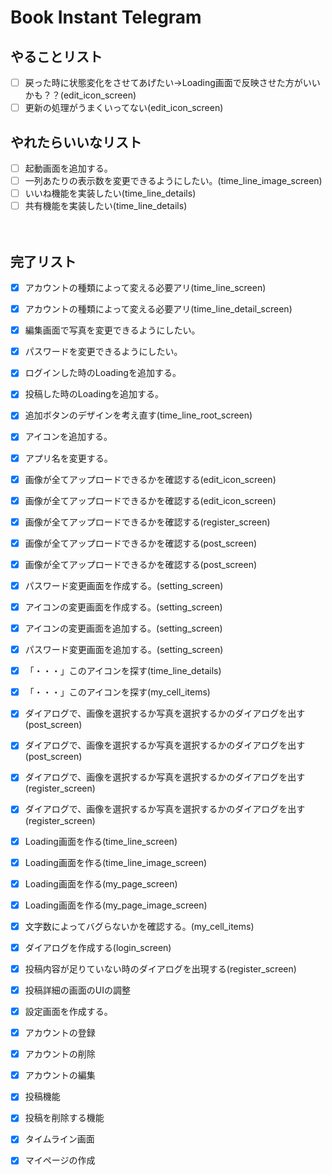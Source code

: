 # Book Instant Telegram

## やることリスト

- [ ] 戻った時に状態変化をさせてあげたい→Loading画面で反映させた方がいいかも？？(edit_icon_screen)
- [ ] 更新の処理がうまくいってない(edit_icon_screen)

## やれたらいいなリスト

- [ ] 起動画面を追加する。
- [ ] 一列あたりの表示数を変更できるようにしたい。(time_line_image_screen)
- [ ] いいね機能を実装したい(time_line_details)
- [ ] 共有機能を実装したい(time_line_details)

　
## 完了リスト
- [x] アカウントの種類によって変える必要アリ(time_line_screen)
- [x] アカウントの種類によって変える必要アリ(time_line_detail_screen)
- [X] 編集画面で写真を変更できるようにしたい。
- [x] パスワードを変更できるようにしたい。
- [x] ログインした時のLoadingを追加する。
- [x] 投稿した時のLoadingを追加する。
- [x] 追加ボタンのデザインを考え直す(time_line_root_screen)
- [x] アイコンを追加する。
- [x] アプリ名を変更する。
- [x] 画像が全てアップロードできるかを確認する(edit_icon_screen)
- [x] 画像が全てアップロードできるかを確認する(edit_icon_screen)
- [x] 画像が全てアップロードできるかを確認する(register_screen)
- [x] 画像が全てアップロードできるかを確認する(post_screen)
- [x] 画像が全てアップロードできるかを確認する(post_screen)
- [x] パスワード変更画面を作成する。(setting_screen)
- [x] アイコンの変更画面を作成する。(setting_screen)
- [x] アイコンの変更画面を追加する。(setting_screen)
- [x] パスワード変更画面を追加する。(setting_screen)
- [x] 「・・・」このアイコンを探す(time_line_details)
- [x] 「・・・」このアイコンを探す(my_cell_items)
- [x] ダイアログで、画像を選択するか写真を選択するかのダイアログを出す(post_screen)
- [x] ダイアログで、画像を選択するか写真を選択するかのダイアログを出す(post_screen)
- [x] ダイアログで、画像を選択するか写真を選択するかのダイアログを出す(register_screen)
- [x] ダイアログで、画像を選択するか写真を選択するかのダイアログを出す(register_screen)
- [x] Loading画面を作る(time_line_screen)
- [x] Loading画面を作る(time_line_image_screen)
- [x] Loading画面を作る(my_page_screen)
- [x] Loading画面を作る(my_page_image_screen)
- [x] 文字数によってバグらないかを確認する。(my_cell_items)
- [x] ダイアログを作成する(login_screen)
- [x] 投稿内容が足りていない時のダイアログを出現する(register_screen)
- [x] 投稿詳細の画面のUIの調整
- [x] 設定画面を作成する。
- [x] アカウントの登録
- [x] アカウントの削除
- [x] アカウントの編集
- [x] 投稿機能
- [x] 投稿を削除する機能
- [x] タイムライン画面
- [x] マイページの作成



